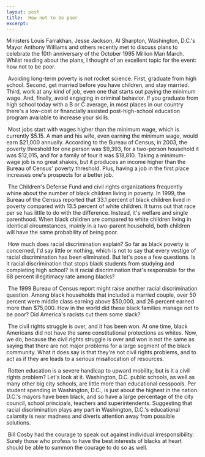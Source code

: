 ```yaml
---
layout: post
title:  How not to be poor
excerpt:
---
```












Ministers Louis Farrakhan, Jesse Jackson, Al Sharpton, Washington, D.C.'s Mayor Anthony Williams and others recently met to discuss plans to celebrate the 10th anniversary of the October 1995 Million Man March. Whilst reading about the plans, I thought of an excellent topic for the event: how not to be poor.

 Avoiding long-term poverty is not rocket science. First, graduate from high school. Second, get married before you have children, and stay married. Third, work at any kind of job, even one that starts out paying the minimum wage. And, finally, avoid engaging in criminal behavior. If you graduate from high school today with a B or C average, in most places in our country there's a low-cost or financially assisted post-high-school education program available to increase your skills.

 Most jobs start with wages higher than the minimum wage, which is currently $5.15. A man and his wife, even earning the minimum wage, would earn $21,000 annually. According to the Bureau of Census, in 2003, the poverty threshold for one person was $9,393, for a two-person household it was $12,015, and for a family of four it was $18,810. Taking a minimum-wage job is no great shakes, but it produces an income higher than the Bureau of Census' poverty threshold. Plus, having a job in the first place increases one's prospects for a better job.

 The Children's Defense Fund and civil rights organizations frequently whine about the number of black children living in poverty. In 1999, the Bureau of the Census reported that 33.1 percent of black children lived in poverty compared with 13.5 percent of white children. It turns out that race per se has little to do with the difference. Instead, it's welfare and single parenthood. When black children are compared to white children living in identical circumstances, mainly in a two-parent household, both children will have the same probability of being poor.

 How much does racial discrimination explain? So far as black poverty is concerned, I'd say little or nothing, which is not to say that every vestige of racial discrimination has been eliminated. But let's pose a few questions. Is it racial discrimination that stops black students from studying and completing high school? Is it racial discrimination that's responsible for the 68 percent illegitimacy rate among blacks?

 The 1999 Bureau of Census report might raise another racial discrimination question. Among black households that included a married couple, over 50 percent were middle class earning above $50,000, and 26 percent earned more than $75,000. How in the world did these black families manage not to be poor? Did America's racists cut them some slack?

 The civil rights struggle is over, and it has been won. At one time, black Americans did not have the same constitutional protections as whites. Now, we do, because the civil rights struggle is over and won is not the same as saying that there are not major problems for a large segment of the black community. What it does say is that they're not civil rights problems, and to act as if they are leads to a serious misallocation of resources.

 Rotten education is a severe handicap to upward mobility, but is it a civil rights problem? Let's look at it. Washington, D.C. public schools, as well as many other big city schools, are little more than educational cesspools. Per student spending in Washington, D.C., is just about the highest in the nation. D.C.'s mayors have been black, and so have a large percentage of the city council, school principals, teachers and superintendents. Suggesting that racial discrimination plays any part in Washington, D.C.'s educational calamity is near madness and diverts attention away from possible solutions.

 Bill Cosby had the courage to speak out against individual irresponsibility. Surely those who profess to have the best interests of blacks at heart should be able to summon the courage to do so as well.


